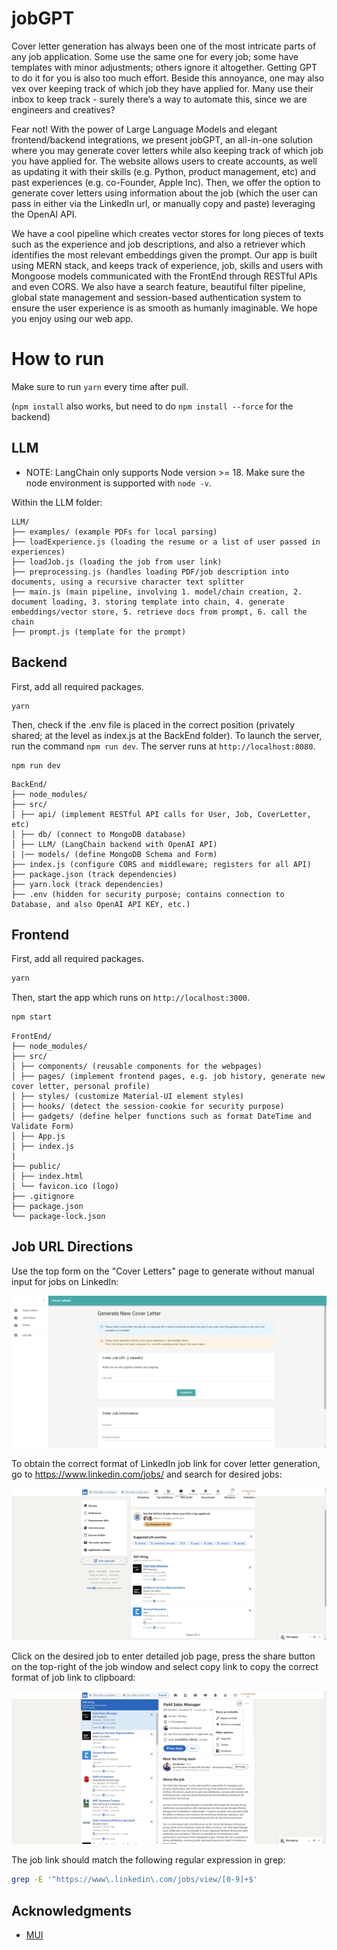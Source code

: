 # jobGPT

Cover letter generation has always been one of the most intricate parts of any job application. Some use the same one for every job; some have templates with minor adjustments; others ignore it altogether. Getting GPT to do it for you is also too much effort. Beside this annoyance,  one may also vex over keeping track of which job they have applied for. Many use their inbox to keep track - surely there’s a way to automate this, since we are engineers and creatives?

Fear not! With the power of Large Language Models and elegant frontend/backend integrations, we present jobGPT, an all-in-one solution where you may generate cover letters while also keeping track of which job you have applied for. The website allows users to create accounts, as well as updating it with their skills (e.g. Python, product management, etc) and past experiences (e.g. co-Founder, Apple Inc). Then, we offer the option to generate cover letters using information about the job (which the user can pass in either via the LinkedIn url, or manually copy and paste) leveraging the OpenAI API. 

We have a cool pipeline which creates vector stores for long pieces of texts such as the experience and job descriptions, and also a retriever which identifies the most relevant embeddings given the prompt. Our app is built using MERN stack, and keeps track of experience, job, skills and users with Mongoose models communicated with the FrontEnd through RESTful APIs and even CORS. We also have a search feature, beautiful filter pipeline, global state management and session-based authentication system to ensure the user experience is as smooth as humanly imaginable. We hope you enjoy using our web app.

# How to run

Make sure to run `yarn` every time after pull.

(`npm install` also works, but need to do `npm install --force` for the backend)

## LLM

- NOTE: LangChain only supports Node version >= 18. Make sure the node environment is supported with `node -v`. 

Within the LLM folder:

```
LLM/
├── examples/ (example PDFs for local parsing)
├── loadExperience.js (loading the resume or a list of user passed in experiences)
├── loadJob.js (loading the job from user link)
├── preprocessing.js (handles loading PDF/job description into documents, using a recursive character text splitter
├── main.js (main pipeline, involving 1. model/chain creation, 2. document loading, 3. storing template into chain, 4. generate embeddings/vector store, 5. retrieve docs from prompt, 6. call the chain
├── prompt.js (template for the prompt)
```

## Backend

First, add all required packages.

```
yarn
```

Then, check if the .env file is placed in the correct position (privately shared; at the level as index.js at the BackEnd folder).
To launch the server, run the command `npm run dev`. The server runs at `http://localhost:8080`.

```
npm run dev
```

```
BackEnd/
├── node_modules/
├── src/
│ ├── api/ (implement RESTful API calls for User, Job, CoverLetter, etc)
│ ├── db/ (connect to MongoDB database)
│ ├── LLM/ (LangChain backend with OpenAI API)
| |── models/ (define MongoDB Schema and Form)
├── index.js (configure CORS and middleware; registers for all API)
├── package.json (track dependencies)
├── yarn.lock (track dependencies)
├── .env (hidden for security purpose; contains connection to Database, and also OpenAI API KEY, etc.)
```

## Frontend

First, add all required packages.

```bash
yarn
```

Then, start the app which runs on `http://localhost:3000`.

```bash
npm start
```

```
FrontEnd/
├── node_modules/
├── src/
│ ├── components/ (reusable components for the webpages)
│ ├── pages/ (implement frontend pages, e.g. job history, generate new cover letter, personal profile)
│ ├── styles/ (customize Material-UI element styles)
│ ├── hooks/ (detect the session-cookie for security purpose)
│ ├── gadgets/ (define helper functions such as format DateTime and Validate Form)
│ ├── App.js
│ ├── index.js
|
├── public/
│ ├── index.html
│ └── favicon.ico (logo)
├── .gitignore
├── package.json
└── package-lock.json
```

## Job URL Directions

Use the top form on the "Cover Letters" page to generate without manual input for jobs on LinkedIn:

![Cover Letters Page](./FrontEnd/public/Cover_Letter_Page.png)

To obtain the correct format of LinkedIn job link for cover letter generation, go to https://www.linkedin.com/jobs/ and search for desired jobs:

![linkedin.com/jobs](./FrontEnd/public/LinkedIn_jobs.png)

Click on the desired job to enter detailed job page, press the share button on the top-right of the job window and select copy link to copy the correct format of job link to clipboard:

![Share On LinkedIn](./FrontEnd/public/Share_On_LinkedIn.png)

The job link should match the following regular expression in grep:

```bash
grep -E '^https://www\.linkedin\.com/jobs/view/[0-9]+$'
```

## Acknowledgments

* [MUI](https://mui.com)
